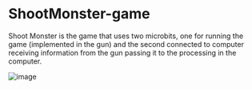 # ShootMonster-game
Shoot Monster is the game that uses two microbits, one for running the game (implemented in the gun) and the second connected to computer receiving information from the gun passing it to the processing in the computer.

![image](https://user-images.githubusercontent.com/81230042/112174862-a87a5980-8bee-11eb-9e10-82716b0ed9a0.png)
